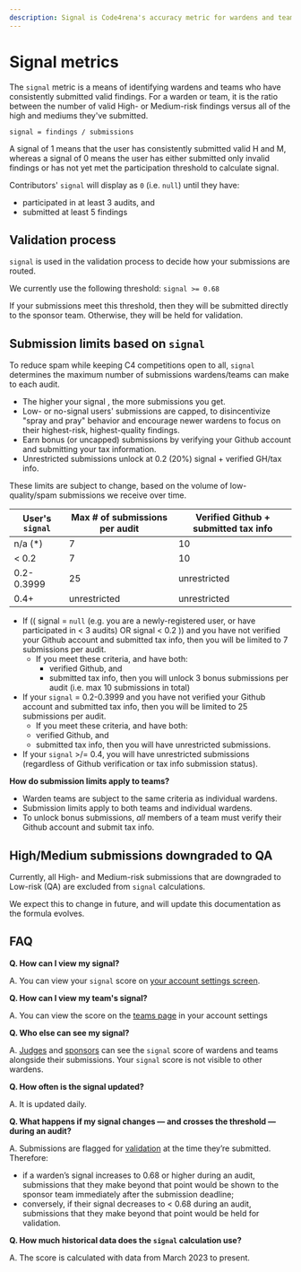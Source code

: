 ```yaml
---
description: Signal is Code4rena's accuracy metric for wardens and teams.
---
```


# Signal metrics

The `signal` metric is a means of identifying wardens and teams who have consistently submitted valid findings. For a warden or team, it is the ratio between the number of valid High- or Medium-risk findings versus all of the high and mediums they've submitted.

`signal = findings / submissions`

A signal of 1 means that the user has consistently submitted valid H and M, whereas a signal of 0 means the user has either submitted only invalid findings or has not yet met the participation threshold to calculate signal.

Contributors' `signal` will display as `0` (i.e. `null`) until they have:
- participated in at least 3 audits, and
- submitted at least 5 findings

## Validation process

`signal` is used in the validation process to decide how your submissions are routed.

We currently use the following threshold: `signal >= 0.68`

If your submissions meet this threshold, then they will be submitted directly to the sponsor team. Otherwise, they will be held for validation.

## Submission limits based on `signal`

To reduce spam while keeping C4 competitions open to all, `signal` determines the maximum number of submissions wardens/teams can make to each audit.

- The higher your signal , the more submissions you get.
- Low- or no-signal users' submissions are capped, to disincentivize "spray and pray" behavior and encourage newer wardens to focus on their highest-risk, highest-quality findings.
- Earn bonus (or uncapped) submissions by verifying your Github account and submitting your tax information.
- Unrestricted submissions unlock at 0.2 (20%) signal + verified GH/tax info.

These limits are subject to change, based on the volume of low-quality/spam submissions we receive over time.

| User's `signal` | Max # of submissions per audit | Verified Github + submitted tax info | 
| --------------- | ------------------------------ | ------------------------------------ |
| n/a (*)         | 7                              | 10                                   |
| < 0.2           | 7                              | 10                                   |
| 0.2-0.3999      | 25                             | unrestricted                         |
| 0.4+            | unrestricted                   | unrestricted                         |

- If (( signal = `null` (e.g. you are a newly-registered user, or have participated in < 3 audits) OR signal  < 0.2 )) and you have not verified your Github account and submitted tax info, then you will be limited to 7 submissions per audit.
  - If you meet these criteria, and have both:
    - verified Github, and
    - submitted tax info, 
    then you will unlock 3 bonus submissions per audit (i.e. max 10 submissions in total)
- If your `signal` = 0.2-0.3999 and you have not verified your Github account and submitted tax info, then you will be limited to 25 submissions per audit.
    - If you meet these criteria, and have both:
    - verified Github, and
    - submitted tax info, 
    then you will have unrestricted submissions.
- If your `signal`  >/= 0.4, you will have unrestricted submissions (regardless of Github verification or tax info submission status). 

**How do submission limits apply to teams?**
- Warden teams are subject to the same criteria as individual wardens.
- Submission limits apply to both teams and individual wardens.
- To unlock bonus submissions, *all* members of a team must verify their Github account and submit tax info.


## High/Medium submissions downgraded to QA

Currently, all High- and Medium-risk submissions that are downgraded to Low-risk (QA) are excluded from `signal` calculations. 

We expect this to change in future, and will update this documentation as the formula evolves.

## FAQ

**Q. How can I view my signal?** 

A. You can view your `signal` score on [your account settings screen](https://code4rena.com/account).

**Q. How can I view my team's signal?**

A. You can view the score on the [teams page](https://code4rena.com/account/teams) in your account settings

**Q. Who else can see my signal?** 

A. [Judges](https://docs.code4rena.com/roles/judges) and [sponsors](https://docs.code4rena.com/roles/sponsors) can see the `signal` score of wardens and teams alongside their submissions. Your `signal` score is not visible to other wardens.

**Q. How often is the signal updated?** 

A. It is updated daily. 

**Q. What happens if my signal changes — and crosses the threshold — during an audit?** 

A. Submissions are flagged for [validation](https://docs.code4rena.com/roles/certified-contributors/validators) at the time they’re submitted. Therefore: 

- if a warden’s signal increases to 0.68 or higher during an audit, submissions that they make beyond that point would be shown to the sponsor team immediately after the submission deadline;
- conversely, if their signal decreases to < 0.68 during an audit, submissions that they make beyond that point would be held for validation.

**Q. How much historical data does the `signal` calculation use?**

A. The score is calculated with data from March 2023 to present.
